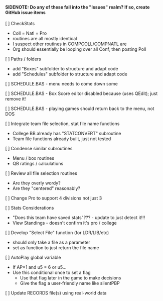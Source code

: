 #### SIDENOTE: Do any of these fall into the "Issues" realm? If so, create GitHub issue items ####

[ ] CheckStats
- Coll = Natl = Pro
- routines are all mostly identical
- I suspect other routines in COMPCOLL/COMPNATL are
- Org should essentially be looping over all Conf, then posting Poll

[ ] Paths / folders
- add "Boxes" subfolder to structure and adapt code
- add "Schedules" subfolder to structure and adapt code
 
[ ] SCHEDULE.BAS - menu needs to come down some

[ ] SCHEDULE.BAS - Box Score editor disabled because (uses QEdit); just remove it!

[ ] SCHEDULE.BAS - playing games should return back to the menu, not DOS

[ ] Integrate team file selection, stat file name functions
- College BB already has "STATCONVERT" subroutine
- Team file functions already built, just not tested

[ ] Condense similar subroutines
- Menu / box routines
- QB ratings / calculations

[ ] Review all file selection routines
- Are they overly wordy?
- Are they "centered" reasonably?

[ ] Change Pro to support 4 divisions not just 3

[ ] Stats Considerations
- "Does this team have saved stats"??? - update to just detect it!!!
- View Standings - doesn't confirm it's pro / college

[ ] Develop "Select File" function (for LDR/LIB/etc)
- should only take a file as a parameter
- set as function to just return the file name

[ ] AutoPlay global variable
- If AP=1 and u5 = 6 or u5...
- Use this conditional once to set a flag
	- Use that flag later in the game to make decisions
	- Give the flag a user-friendly name like silentPBP

[ ] Update RECORDS file(s) using real-world data

